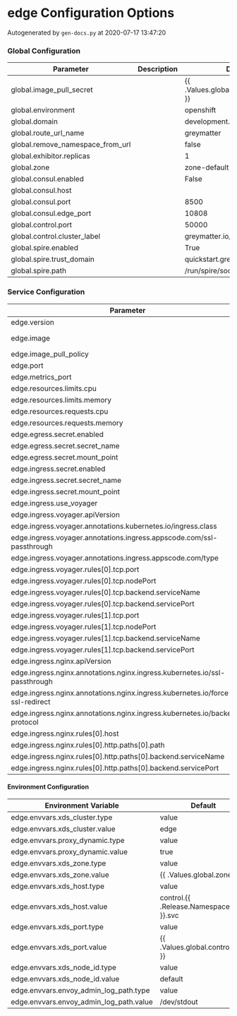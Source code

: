 # edge Configuration Options

Autogenerated by `gen-docs.py` at 2020-07-17 13:47:20

### Global Configuration

|           Parameter            |Description|          Default           |
|--------------------------------|-----------|----------------------------|
|global.image_pull_secret        |           |{{ .Values.global.image_pull_secret }}               |
|global.environment              |           |openshift                   |
|global.domain                   |           |development.deciphernow.com |
|global.route_url_name           |           |greymatter                  |
|global.remove_namespace_from_url|           |false                       |
|global.exhibitor.replicas       |           |                           1|
|global.zone                     |           |zone-default-zone           |
|global.consul.enabled           |           |False                       |
|global.consul.host              |           |                            |
|global.consul.port              |           |                        8500|
|global.consul.edge_port         |           |                       10808|
|global.control.port             |           |                       50000|
|global.control.cluster_label    |           |greymatter.io/control       |
|global.spire.enabled            |           |True                        |
|global.spire.trust_domain       |           |quickstart.greymatter.io    |
|global.spire.path               |           |/run/spire/socket/agent.sock|

### Service Configuration

|                                  Parameter                                  |Description|                                        Default                                         |
|-----------------------------------------------------------------------------|-----------|----------------------------------------------------------------------------------------|
|edge.version                                                                 |           |1.4.4                                                                                   |
|edge.image                                                                   |           |docker.production.deciphernow.com/deciphernow/gm-proxy:{{ tpl $.Values.edge.version $ }}|
|edge.image_pull_policy                                                       |           |IfNotPresent                                                                            |
|edge.port                                                                    |           |                                                                                   10808|
|edge.metrics_port                                                            |           |                                                                                    8081|
|edge.resources.limits.cpu                                                    |           |                                                                                       1|
|edge.resources.limits.memory                                                 |           |1Gi                                                                                     |
|edge.resources.requests.cpu                                                  |           |100m                                                                                    |
|edge.resources.requests.memory                                               |           |128Mi                                                                                   |
|edge.egress.secret.enabled                                                   |           |True                                                                                    |
|edge.egress.secret.secret_name                                               |           |greymatter-edge-egress                                                                  |
|edge.egress.secret.mount_point                                               |           |/etc/proxy/tls/sidecar/                                                                 |
|edge.ingress.secret.enabled                                                  |           |True                                                                                    |
|edge.ingress.secret.secret_name                                              |           |greymatter-edge-ingress                                                                 |
|edge.ingress.secret.mount_point                                              |           |/etc/proxy/tls/edge/                                                                    |
|edge.ingress.use_voyager                                                     |           |False                                                                                   |
|edge.ingress.voyager.apiVersion                                              |           |voyager.appscode.com/v1beta1                                                            |
|edge.ingress.voyager.annotations.kubernetes.io/ingress.class                 |           |voyager                                                                                 |
|edge.ingress.voyager.annotations.ingress.appscode.com/ssl-passthrough        |           |true                                                                                    |
|edge.ingress.voyager.annotations.ingress.appscode.com/type                   |           |NodePort                                                                                |
|edge.ingress.voyager.rules[0].tcp.port                                       |           |80                                                                                      |
|edge.ingress.voyager.rules[0].tcp.nodePort                                   |           |30001                                                                                   |
|edge.ingress.voyager.rules[0].tcp.backend.serviceName                        |           |edge                                                                                    |
|edge.ingress.voyager.rules[0].tcp.backend.servicePort                        |           |                                                                                   10808|
|edge.ingress.voyager.rules[1].tcp.port                                       |           |443                                                                                     |
|edge.ingress.voyager.rules[1].tcp.nodePort                                   |           |30000                                                                                   |
|edge.ingress.voyager.rules[1].tcp.backend.serviceName                        |           |edge                                                                                    |
|edge.ingress.voyager.rules[1].tcp.backend.servicePort                        |           |                                                                                   10808|
|edge.ingress.nginx.apiVersion                                                |           |extensions/v1beta1                                                                      |
|edge.ingress.nginx.annotations.nginx.ingress.kubernetes.io/ssl-passthrough   |           |true                                                                                    |
|edge.ingress.nginx.annotations.nginx.ingress.kubernetes.io/force-ssl-redirect|           |true                                                                                    |
|edge.ingress.nginx.annotations.nginx.ingress.kubernetes.io/backend-protocol  |           |https                                                                                   |
|edge.ingress.nginx.rules[0].host                                             |           |development.deciphernow.com                                                             |
|edge.ingress.nginx.rules[0].http.paths[0].path                               |           |/                                                                                       |
|edge.ingress.nginx.rules[0].http.paths[0].backend.serviceName                |           |edge                                                                                    |
|edge.ingress.nginx.rules[0].http.paths[0].backend.servicePort                |           |                                                                                   10808|

#### Environment Configuration

|         Environment Variable          |              Default               |
|---------------------------------------|------------------------------------|
|edge.envvars.xds_cluster.type          |value                               |
|edge.envvars.xds_cluster.value         |edge                                |
|edge.envvars.proxy_dynamic.type        |value                               |
|edge.envvars.proxy_dynamic.value       |true                                |
|edge.envvars.xds_zone.type             |value                               |
|edge.envvars.xds_zone.value            |{{ .Values.global.zone }}           |
|edge.envvars.xds_host.type             |value                               |
|edge.envvars.xds_host.value            |control.{{ .Release.Namespace }}.svc|
|edge.envvars.xds_port.type             |value                               |
|edge.envvars.xds_port.value            |{{ .Values.global.control.port }}   |
|edge.envvars.xds_node_id.type          |value                               |
|edge.envvars.xds_node_id.value         |default                             |
|edge.envvars.envoy_admin_log_path.type |value                               |
|edge.envvars.envoy_admin_log_path.value|/dev/stdout                         |

